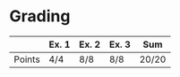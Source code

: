 # Grading

|        | Ex. 1 | Ex. 2  | Ex. 3 | Sum  |
|--------|-------|--------|-------|------|
| Points | 4/4   | 8/8    | 8/8   | 20/20|
